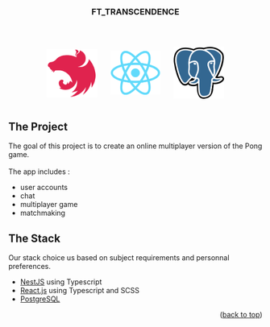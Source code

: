 <div id="top"></div>

<!-- PROJECT LOGO -->
<br />
<div align="center">
  <h3 align="center">FT_TRANSCENDENCE</h3>

  <p align="center">
    <br />
    <div style="display: flex; justify-content: center; align-items: center;">
        <img src="./asset/nestjs.logo.svg" style="width: 100px; margin: 13px;">
        <img src="./asset/reactjs.logo.png" style="width: 100px; margin: 13px;">
        <img src="./asset/postgresql.logo.svg" style="width: 100px; margin: 13px;">
    </div>
  </p>
</div>

<!-- ABOUT THE PROJECT -->
## The Project
The goal of this project is to create an online multiplayer version of the Pong game.
<br/>
<br/>
The app includes : 
* user accounts
* chat
* multiplayer game
* matchmaking

## The Stack

Our stack choice us based on subject requirements and personnal preferences.

* [NestJS](https://nestjs.com/) using Typescript
* [React.js](https://reactjs.org/) using Typescript and SCSS
* [PostgreSQL](https://www.postgresql.org/)

<p align="right">(<a href="#top">back to top</a>)</p>
